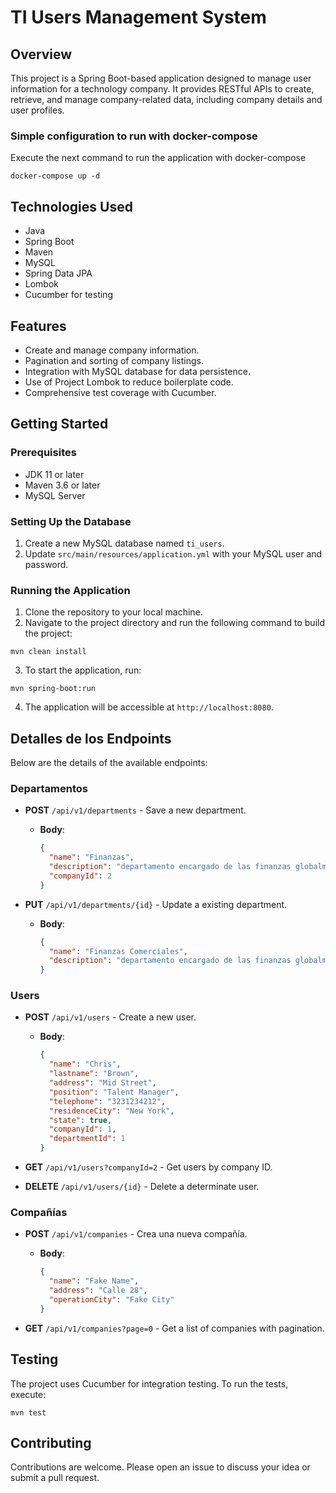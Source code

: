 
# TI Users Management System

## Overview
This project is a Spring Boot-based application designed to manage user information for a technology company. It provides RESTful APIs to create, retrieve, and manage company-related data, including company details and user profiles.



### Simple configuration to run with docker-compose
Execute the next command to run the application with docker-compose
```
docker-compose up -d
```

## Technologies Used
- Java
- Spring Boot
- Maven
- MySQL
- Spring Data JPA
- Lombok
- Cucumber for testing

## Features
- Create and manage company information.
- Pagination and sorting of company listings.
- Integration with MySQL database for data persistence.
- Use of Project Lombok to reduce boilerplate code.
- Comprehensive test coverage with Cucumber.

## Getting Started

### Prerequisites
- JDK 11 or later
- Maven 3.6 or later
- MySQL Server

### Setting Up the Database
1. Create a new MySQL database named `ti_users`.
2. Update `src/main/resources/application.yml` with your MySQL user and password.

### Running the Application
1. Clone the repository to your local machine.
2. Navigate to the project directory and run the following command to build the project:
```
mvn clean install
```

3. To start the application, run:
```
mvn spring-boot:run
```
4. The application will be accessible at `http://localhost:8080`.

## Detalles de los Endpoints

Below are the details of the available endpoints:

### Departamentos

- **POST** `/api/v1/departments` - Save a new department.
    - **Body**:
      ```json
      {
        "name": "Finanzas",
        "description": "departamento encargado de las finanzas globalmente.",
        "companyId": 2
      }
      ```

- **PUT** `/api/v1/departments/{id}` - Update a existing department.
    - **Body**:
      ```json
      {
        "name": "Finanzas Comerciales",
        "description": "departamento encargado de las finanzas globalmente."
      }
      ```

### Users

- **POST** `/api/v1/users` - Create a new user.
    - **Body**:
      ```json
      {
        "name": "Chris",
        "lastname": "Brown",
        "address": "Mid Street",
        "position": "Talent Manager",
        "telephone": "3231234212",
        "residenceCity": "New York",
        "state": true,
        "companyId": 1,
        "departmentId": 1
      }
      ```

- **GET** `/api/v1/users?companyId=2` - Get users by company ID.

- **DELETE** `/api/v1/users/{id}` - Delete a determinate user.

### Compañías

- **POST** `/api/v1/companies` - Crea una nueva compañía.
    - **Body**:
      ```json
      {
        "name": "Fake Name",
        "address": "Calle 28",
        "operationCity": "Fake City"
      }
      ```

- **GET** `/api/v1/companies?page=0` - Get a list of companies with pagination.

## Testing
The project uses Cucumber for integration testing. To run the tests, execute:
```
mvn test
```

## Contributing
Contributions are welcome. Please open an issue to discuss your idea or submit a pull request.



